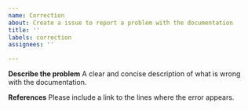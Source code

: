 ```yaml
---
name: Correction
about: Create a issue to report a problem with the documentation
title: ''
labels: correction
assignees: ''

---
```


**Describe the problem**
A clear and concise description of what is wrong with the documentation.  

**References**
Please include a link to the lines where the error appears.
